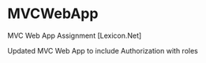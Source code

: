 # MVCWebApp
MVC Web App Assignment [Lexicon.Net]

Updated MVC Web App to include Authorization with roles
